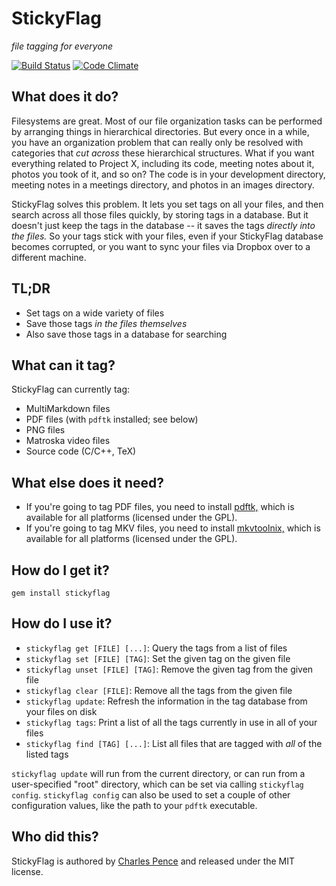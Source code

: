 
# StickyFlag

*file tagging for everyone*

[![Build Status](https://secure.travis-ci.org/cpence/stickyflag.png)](http://travis-ci.org/cpence/stickyflag) [![Code Climate](https://codeclimate.com/badge.png)](https://codeclimate.com/github/cpence/stickyflag)

## What does it do?

Filesystems are great.  Most of our file organization tasks can be performed by arranging things in hierarchical directories.  But every once in a while, you have an organization problem that can really only be resolved with categories that *cut across* these hierarchical structures.  What if you want everything related to Project X, including its code, meeting notes about it, photos you took of it, and so on?  The code is in your development directory, meeting notes in a meetings directory, and photos in an images directory.

StickyFlag solves this problem.  It lets you set tags on all your files, and then search across all those files quickly, by storing tags in a database.  But it doesn't just keep the tags in the database -- it saves the tags *directly into the files.*  So your tags stick with your files, even if your StickyFlag database becomes corrupted, or you want to sync your files via Dropbox over to a different machine.

## TL;DR

* Set tags on a wide variety of files
* Save those tags *in the files themselves*
* Also save those tags in a database for searching

## What can it tag?

StickyFlag can currently tag:

* MultiMarkdown files
* PDF files (with `pdftk` installed; see below)
* PNG files
* Matroska video files
* Source code (C/C++, TeX)

## What else does it need?

* If you're going to tag PDF files, you need to install [pdftk,](http://www.pdflabs.com/tools/pdftk-the-pdf-toolkit/) which is available for all platforms (licensed under the GPL).
* If you're going to tag MKV files, you need to install [mkvtoolnix,](http://www.bunkus.org/videotools/mkvtoolnix/) which is available for all platforms (licensed under the GPL).

## How do I get it?

`gem install stickyflag`

## How do I use it?

* `stickyflag get [FILE] [...]`: Query the tags from a list of files
* `stickyflag set [FILE] [TAG]`: Set the given tag on the given file
* `stickyflag unset [FILE] [TAG]`: Remove the given tag from the given file
* `stickyflag clear [FILE]`: Remove all the tags from the given file
* `stickyflag update`: Refresh the information in the tag database from your files on disk
* `stickyflag tags`: Print a list of all the tags currently in use in all of your files
* `stickyflag find [TAG] [...]`: List all files that are tagged with *all* of the listed tags

`stickyflag update` will run from the current directory, or can run from a user-specified "root" directory, which can be set via calling `stickyflag config`.  `stickyflag config` can also be used to set a couple of other configuration values, like the path to your `pdftk` executable.

## Who did this?

StickyFlag is authored by [Charles Pence](http://charlespence.net) and released under the MIT license.
